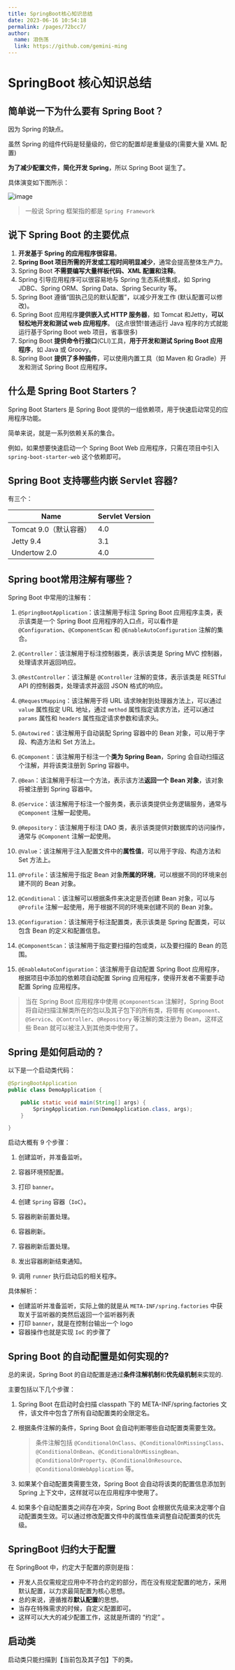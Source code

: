 ```yaml
---
title: SpringBoot核心知识总结
date: 2023-06-16 10:54:18
permalink: /pages/72bcc7/
author: 
  name: 泪伤荡
  link: https://github.com/gemini-ming
---
```

# SpringBoot 核心知识总结

## 简单说一下为什么要有 Spring Boot？

因为 Spring 的缺点。

虽然 Spring 的组件代码是轻量级的，但它的配置却是重量级的(需要大量 XML 配置)

**为了减少配置文件，简化开发 Spring**，所以 Spring Boot 诞生了。

具体演变如下图所示：

![image](https://cmty256.github.io/imgs-blog/Java/image.2i8cdypu1ws0.webp)

> 一般说 Spring 框架指的都是 `Spring Framework`

## 说下 Spring Boot 的主要优点

1. **开发基于 Spring 的应用程序很容易**。
2. **Spring Boot 项目所需的开发或工程时间明显减少**，通常会提高整体生产力。
3. Spring Boot **不需要编写大量样板代码、XML 配置和注释**。
4. Spring 引导应用程序可以很容易地与 Spring 生态系统集成，如 Spring JDBC、Spring ORM、Spring Data、Spring Security 等。
5. Spring Boot 遵循“固执己见的默认配置”，以减少开发工作 (默认配置可以修改)。
6. Spring Boot 应用程序**提供嵌入式 HTTP 服务器**，如 Tomcat 和Jetty，**可以轻松地开发和测试 web 应用程序**。 (这点很赞!普通运行 Java 程序的方式就能运行基于Spring Boot web 项目，省事很多)
7. Spring Boot **提供命令行接口**(CLI)工具，**用于开发和测试 Spring Boot 应用程序**，如 Java 或 Groovy。
8. Spring Boot **提供了多种插件**，可以使用内置工具（如 Maven 和 Gradle）开发和测试 Spring Boot 应用程序。

## 什么是 Spring Boot Starters？

Spring Boot Starters 是 Spring Boot 提供的一组依赖项，用于快速启动常见的应用程序功能。

简单来说，就是一系列依赖关系的集合。

例如，如果想要快速启动一个 Spring Boot Web 应用程序，只需在项目中引入 `spring-boot-starter-web` 这个依赖即可。

## Spring Boot 支持哪些内嵌 Servlet 容器?

有三个：

| Name                   | Servlet Version |
| ---------------------- | --------------- |
| Tomcat 9.0（默认容器） | 4.0             |
| Jetty 9.4              | 3.1             |
| Undertow 2.0           | 4.0             |

## Spring boot常用注解有哪些？


Spring Boot 中常用的注解有：

1. `@SpringBootApplication`：该注解用于标注 Spring Boot 应用程序主类，表示该类是一个 Spring Boot 应用程序的入口点，可以看作是 `@Configuration`、`@ComponentScan` 和 `@EnableAutoConfiguration` 注解的集合。

   

2. `@Controller`：该注解用于标注控制器类，表示该类是 Spring MVC 控制器，处理请求并返回响应。

3. `@RestController`：该注解是 `@Controller` 注解的变体，表示该类是 RESTful API 的控制器类，处理请求并返回 JSON 格式的响应。

4. `@RequestMapping`：该注解用于将 URL 请求映射到处理器方法上，可以通过 `value` 属性指定 URL 地址，通过 `method` 属性指定请求方法，还可以通过 `params` 属性和 `headers` 属性指定请求参数和请求头。

5. `@Autowired`：该注解用于自动装配 Spring 容器中的 Bean 对象，可以用于字段、构造方法和 Set 方法上。

   

6. `@Component`：该注解用于标注一个**类为 Spring Bean**，Spring 会自动扫描这个注解，并将该类注册到 Spring 容器中。

7. `@Bean`：该注解用于标注一个方法，表示该方法**返回一个 Bean 对象**，该对象将被注册到 Spring 容器中。

   

8. `@Service`：该注解用于标注一个服务类，表示该类提供业务逻辑服务，通常与 `@Component` 注解一起使用。

9. `@Repository`：该注解用于标注 DAO 类，表示该类提供对数据库的访问操作，通常与 `@Component` 注解一起使用。

   

10. `@Value`：该注解用于注入配置文件中的**属性值**，可以用于字段、构造方法和 Set 方法上。

11. `@Profile`：该注解用于指定 Bean 对象**所属的环境**，可以根据不同的环境来创建不同的 Bean 对象。

12. `@Conditional`：该注解可以根据条件来决定是否创建 Bean 对象，可以与 `@Profile` 注解一起使用，用于根据不同的环境来创建不同的 Bean 对象。

    

13. `@Configuration`：该注解用于标注配置类，表示该类是 Spring 配置类，可以包含 Bean 的定义和配置信息。

14. `@ComponentScan`：该注解用于指定要扫描的包或类，以及要扫描的 Bean 的范围。

15. `@EnableAutoConfiguration`：该注解用于自动配置 Spring Boot 应用程序，根据项目中添加的依赖项自动配置 Spring 应用程序，使得开发者不需要手动配置 Spring 应用程序。

> 当在 Spring Boot 应用程序中使用 `@ComponentScan` 注解时，Spring Boot 将自动扫描注解类所在的包以及其子包下的所有类，将带有 `@Component`、`@Service`、`@Controller`、`@Repository` 等注解的类注册为 Bean，这样这些 Bean 就可以被注入到其他类中使用了。

## Spring 是如何启动的？

以下是一个启动类代码：

```java
@SpringBootApplication
public class DemoApplication {

	public static void main(String[] args) {
		SpringApplication.run(DemoApplication.class, args);
	}

}
```

启动大概有 9 个步骤：

1. 创建监听，并准备监听。

2. 容器环境预配置。

3. 打印 `banner`。

4. 创建 `Spring` 容器（`IoC`）。

   

5. 容器刷新前置处理。

6. 容器刷新。

7. 容器刷新后置处理。

8. 发出容器刷新结束通知。

   

9. 调用 `runner` 执行启动后的相关程序。

具体解析：

- 创建监听并准备监听，实际上做的就是从 `META-INF/spring.factories` 中获取关于监听器的类然后返回一个监听器列表
- 打印 `banner`，就是在控制台输出一个 logo
- 容器操作也就是实现 `IoC` 的步骤了



## Spring Boot 的自动配置是如何实现的?

总的来说，Spring Boot 的自动配置是通过**条件注解机制**和**优先级机制**来实现的.

主要包括以下几个步骤：

1. Spring Boot 在启动时会扫描 classpath 下的 META-INF/spring.factories 文件，该文件中包含了所有自动配置类的全限定名。

2. 根据条件注解的条件，Spring Boot 会自动判断哪些自动配置类需要生效。

   > 条件注解包括 `@ConditionalOnClass`、`@ConditionalOnMissingClass`、`@ConditionalOnBean`、`@ConditionalOnMissingBean`、`@ConditionalOnProperty`、`@ConditionalOnResource`、`@ConditionalOnWebApplication` 等。

3. 如果某个自动配置类需要生效，Spring Boot 会自动将该类的配置信息添加到 Spring 上下文中，这样就可以在应用程序中使用了。

4. 如果多个自动配置类之间存在冲突，Spring Boot 会根据优先级来决定哪个自动配置类生效。可以通过修改配置文件中的属性值来调整自动配置类的优先级。



## SpringBoot 归约大于配置

在 SpringBoot 中，约定大于配置的原则是指：

- 开发人员仅需规定应用中不符合约定的部分，而在没有规定配置的地方，采用默认配置，以力求最简配置为核心思想。
- 总的来说，遵循推荐**默认配置**的思想。
- 当存在特殊需求的时候，自定义配置即可。
- 这样可以大大的减少配置工作，这就是所谓的 “约定” 。



## 启动类

启动类只能扫描到【当前包及其子包】下的类。
